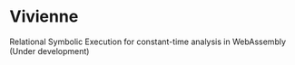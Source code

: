 # Vivienne
Relational Symbolic Execution for constant-time analysis in WebAssembly (Under development)
